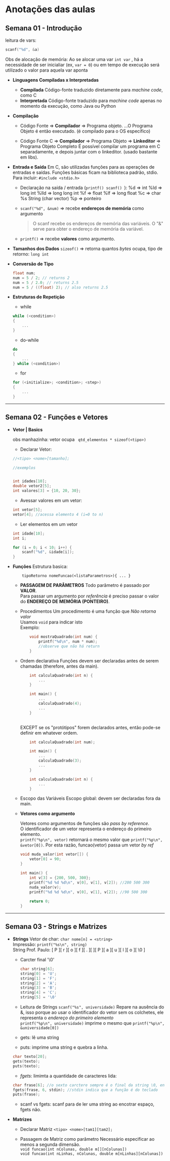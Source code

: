 # Anotações das aulas

## Semana 01 - Introdução

leitura de vars:

```c
scanf("%d", &a)
```

Obs de alocação de memória:
    Ao se alocar uma var ```int var``` , há a necessidade de ser inicialiar (ex, ```var = 0```) ou em tempo de execução será utilizado o valor para aquela var aponta

- **Linguagens Compiladas x Interpretadas**

    - **Compilada**
        Código-fonte traduzido diretamente para _machine code_, como C
    - **Interpretada**
        Código-fonte traduzido para _machine code_ apenas no momento da execução, como Java ou Python

- **Compilação**
    - Código Fonte => **Compilador** => Programa objeto.
        ...O Programa Objeto é então executado. (é compilado para o OS específico)


    - Código Fonte C => **Compilador** => Programa Objeto => **Linkeditor** => Programa Objeto Completo
        É possível compilar um programa em C separadamente, e depois juntar com o linkeditor. (usado bastante em libs).

- **Entrada e Saída**
    Em C, são utilizadas funções para as operações de entradas e saídas.
    Funções básicas ficam  na biblioteca padrão, stdio.
    Para incluir: ``` #include <stdio.h> ```

    - Declaração na saída / entrada (```printf() scanf() ```):
        %d => int
        %ld => long int
        %lld => long long int
        %f => float
        %lf => long float
        %c => char
        %s String (char vector)
        %p => ponteiro
    
    - ```scanf("%d", &num)``` => recebe **endereços de memória** como argumento
        > O scanf recebe os endereços de memória das variáveis. O "&" serve para obter o endereço de memória da variável.

    - ```printf()``` => recebe **valores** como argumento.

- **Tamanhos dos Dados**
    ```sizeof()``` => retorna quantos *bytes* ocupa, tipo de retorno: ```long int```

- **Conversão de Tipo**
    ```c
    float num;
    num = 5 / 2; // returns 2
    num = 5 / 2.0; // returns 2.5
    num = 5 / ((float) 2); // also returns 2.5
    ```

- **Estruturas de Repetição**
    - while
    ```c
    while (<condition>)
    {
        ...
    }
    ```

    - do-while
    ```c
    do
    {
        ...
    } while (<condition>)
    ```

    - for
    ```c
    for (<initialize>; <condition>; <step>)
    {
        ...
    }
    ```
---

## Semana 02 - Funções e Vetores

- **Vetor | Basics**

    obs manhazinha:
    vetor ocupa ``` qtd_elementos * sizeof(<tipo>)```

    - Declarar Vetor:
    ```c
    //<tipo> <nome>[tamanho];

    //exemplos


    int idades[10];
    double vetor2[5];
    int valores[3] = {10, 20, 30};
    ```
    
    - Avessar valores em um vetor:
    ```c
    int vetor[5];
    vetor[4]; //acessa elemento 4 (i=0 to n)
    ```

    - Ler elementos em um vetor

    ```c
    int idade[10];
    int i;

    for (i = 0; i < 10; i++) {
        scanf("%d", &idade[i]);
    }
    ```

- **Funções**
    Estrutura basica:
    ```
        tipoRetorno nomeFuncao(<listaParametros>){ ... }
    ```  

    - **PASSAGEM DE PARÂMETROS**
        Todo parâmetro é passado por **VALOR**.  
        Para passar um argumento por *referência* é preciso passar o valor do **ENDEREÇO DE MEMÓRIA (PONTEIRO)**.  

    - Procedimentos
        Um procedimento é uma função que *Não retorna valor*  
        Usamos ```void``` para indicar isto  
        Exemplo:
        ```c
            void mostraQuadrado(int num) {
                printf("%d\n", num * num);
                //observe que não há return
            }
        ``` 
    - Ordem declarativa
        Funções devem ser declaradas antes de serem chamadas (therefore, antes da main).
        ```c
            int calculaQuadrado(int n) {
                ...
            }

            int main() {
                ...
                calculaQuadrado(4);
                ...
            }
            
        ```
        EXCEPT se os "protótipos" forem declarados antes, então pode-se definir em whatever ordem.
        ```c
            int calculaQuadrado(int num);

            int main() {
                ...
                calculaQuadrado(3);
                ...
            }

            int calculaQuadrado(int n) {
                ...
            }


        ```
    - Escopo das Variáveis
        Escopo global: devem ser declaradas fora da main.    

    - **Vetores como argumento**

        Vetores como argumentos de funções são *pass by reference*.  
        O identificador de um vetor representa o endereço do primeiro elemento.  
        ```printf("%p\n", vetor)``` retornará o mesmo valor que ```printf("%p\n", &vetor[0])```. Por esta razão, funcao(vetor) passa um vetor *by ref*

        ```c
        void muda_valor(int vetor[]) {
            vetor[0] = 90;
        }

        int main() {
            int v[3] = {200, 500, 300};
            printf("%d %d %d\n", v[0], v[1], v[2]); //200 500 300
            nuda_valor(v);
            printf("%d %d %d\n", v[0], v[1], v[2]); //90 500 300
            
            return 0;
        }
        ```
    
---

## Semana 03 - Strings e Matrizes

- **Strings**
    Vetor de char: ``` char nome[n] = <string> ```  
    Impressão: ```printf("%s\n", string)```  
    String Prof. Paulo: [ P ][ r ][ o ][ f ][ . ][ ][ P ][ a ][ u ][ l ][ o ][ \0 ]  
    - Carcter final '\0'
        ```c
        char string[6];
        string[0] = 'U';
        string[1] = 'F';
        string[2] = 'A';
        string[3] = 'B';
        string[4] = 'C';
        string[5] = '\0'
        ```
    
    - Leitura de Strings
        ```scanf("%s", universidade)```
        Repare na ausência do &, isso porque ao usar o identificador do vetor sem os colchetes, ele representa o *endereço do primeiro elemento*  
        ```printf("%p\n", universidade)``` imprime o mesmo que ```printf("%p\n", &universidade[0])```  
        
    - gets: lê uma string
    - puts: imprime uma string e quebra a linha.

    ```c
    char texto[20];
    gets(texto);
    puts(texto);
    ```
    - *fgets*: limimta a quantidade de caracteres lida:
    ```c
    char frase[6]; //o sexto carctere sempre é o final da string \0, entao a frase tem na real 5 caracteres
    fgets(frase, 6, stdin); //stdin indica que a função é do teclado
    puts(frase);
    ```
    - scanf vs fgets:
        scanf para de ler uma string ao encotrar espaço, fgets não.
    
- **Matrizes**
    - Declarar Matriz ```<tipo> <nome>[tam1][tam2];```

    - Passagem de Matriz como parâmetro
        Necessário especificar ao menos a segunda dimensão.  
        ```void funcao(int nColunas, double m[][nColunas])```  
        ```void funcao(int nLinhas, nColunas, double m[nLinhas][nColunas])```

